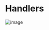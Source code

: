 # Handlers

![image](https://github.com/user-attachments/assets/9058ff80-9d1f-44c2-9497-dd315bad47c5)
